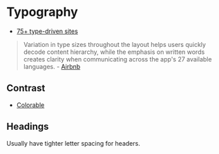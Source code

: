 # Typography

* [75+ type-driven sites](http://www.webdesignerdepot.com/2017/01/75-type-driven-sites/)

> Variation in type sizes throughout the layout helps users quickly decode content hierarchy, while the emphasis on written words creates clarity when communicating across the app's 27 available languages. - [Airbnb](https://design.google.com/articles/airbnb/)

## Contrast

* [Colorable](http://jxnblk.com/colorable/demos/text/)

## Headings

Usually have tighter letter spacing for headers.
